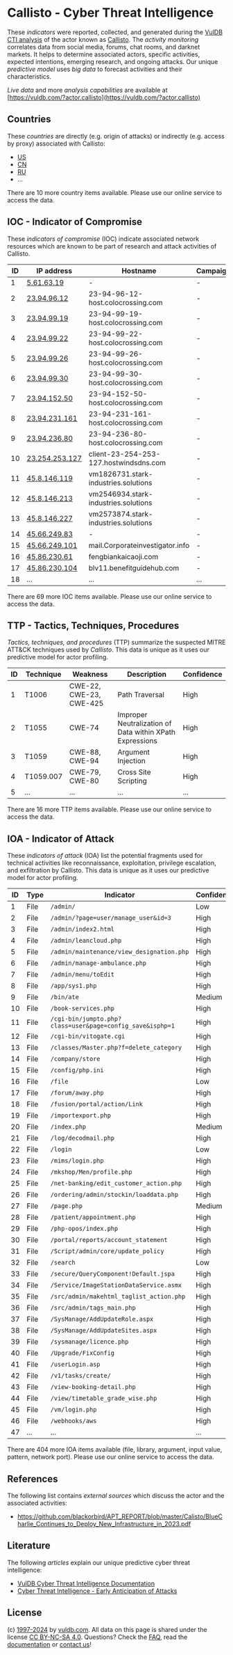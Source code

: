 # Callisto - Cyber Threat Intelligence

These _indicators_ were reported, collected, and generated during the [VulDB CTI analysis](https://vuldb.com/?kb.cti) of the actor known as [Callisto](https://vuldb.com/?actor.callisto). The _activity monitoring_ correlates data from social media, forums, chat rooms, and darknet markets. It helps to determine associated actors, specific activities, expected intentions, emerging research, and ongoing attacks. Our unique _predictive model_ uses _big data_ to forecast activities and their characteristics.

_Live data_ and more _analysis capabilities_ are available at [https://vuldb.com/?actor.callisto](https://vuldb.com/?actor.callisto)

## Countries

These _countries_ are directly (e.g. origin of attacks) or indirectly (e.g. access by proxy) associated with Callisto:

* [US](https://vuldb.com/?country.us)
* [CN](https://vuldb.com/?country.cn)
* [RU](https://vuldb.com/?country.ru)
* ...

There are 10 more country items available. Please use our online service to access the data.

## IOC - Indicator of Compromise

These _indicators of compromise_ (IOC) indicate associated network resources which are known to be part of research and attack activities of Callisto.

ID | IP address | Hostname | Campaign | Confidence
-- | ---------- | -------- | -------- | ----------
1 | [5.61.63.19](https://vuldb.com/?ip.5.61.63.19) | - | - | High
2 | [23.94.96.12](https://vuldb.com/?ip.23.94.96.12) | 23-94-96-12-host.colocrossing.com | - | High
3 | [23.94.99.19](https://vuldb.com/?ip.23.94.99.19) | 23-94-99-19-host.colocrossing.com | - | High
4 | [23.94.99.22](https://vuldb.com/?ip.23.94.99.22) | 23-94-99-22-host.colocrossing.com | - | High
5 | [23.94.99.26](https://vuldb.com/?ip.23.94.99.26) | 23-94-99-26-host.colocrossing.com | - | High
6 | [23.94.99.30](https://vuldb.com/?ip.23.94.99.30) | 23-94-99-30-host.colocrossing.com | - | High
7 | [23.94.152.50](https://vuldb.com/?ip.23.94.152.50) | 23-94-152-50-host.colocrossing.com | - | High
8 | [23.94.231.161](https://vuldb.com/?ip.23.94.231.161) | 23-94-231-161-host.colocrossing.com | - | High
9 | [23.94.236.80](https://vuldb.com/?ip.23.94.236.80) | 23-94-236-80-host.colocrossing.com | - | High
10 | [23.254.253.127](https://vuldb.com/?ip.23.254.253.127) | client-23-254-253-127.hostwindsdns.com | - | High
11 | [45.8.146.119](https://vuldb.com/?ip.45.8.146.119) | vm1826731.stark-industries.solutions | - | High
12 | [45.8.146.213](https://vuldb.com/?ip.45.8.146.213) | vm2546934.stark-industries.solutions | - | High
13 | [45.8.146.227](https://vuldb.com/?ip.45.8.146.227) | vm2573874.stark-industries.solutions | - | High
14 | [45.66.249.83](https://vuldb.com/?ip.45.66.249.83) | - | - | High
15 | [45.66.249.101](https://vuldb.com/?ip.45.66.249.101) | mail.Corporateinvestigator.info | - | High
16 | [45.86.230.61](https://vuldb.com/?ip.45.86.230.61) | fengbiankaicaoji.com | - | High
17 | [45.86.230.104](https://vuldb.com/?ip.45.86.230.104) | blv11.benefitguidehub.com | - | High
18 | ... | ... | ... | ...

There are 69 more IOC items available. Please use our online service to access the data.

## TTP - Tactics, Techniques, Procedures

_Tactics, techniques, and procedures_ (TTP) summarize the suspected MITRE ATT&CK techniques used by _Callisto_. This data is unique as it uses our predictive model for actor profiling.

ID | Technique | Weakness | Description | Confidence
-- | --------- | -------- | ----------- | ----------
1 | T1006 | CWE-22, CWE-23, CWE-425 | Path Traversal | High
2 | T1055 | CWE-74 | Improper Neutralization of Data within XPath Expressions | High
3 | T1059 | CWE-88, CWE-94 | Argument Injection | High
4 | T1059.007 | CWE-79, CWE-80 | Cross Site Scripting | High
5 | ... | ... | ... | ...

There are 16 more TTP items available. Please use our online service to access the data.

## IOA - Indicator of Attack

These _indicators of attack_ (IOA) list the potential fragments used for technical activities like reconnaissance, exploitation, privilege escalation, and exfiltration by Callisto. This data is unique as it uses our predictive model for actor profiling.

ID | Type | Indicator | Confidence
-- | ---- | --------- | ----------
1 | File | `/admin/` | Low
2 | File | `/admin/?page=user/manage_user&id=3` | High
3 | File | `/admin/index2.html` | High
4 | File | `/admin/leancloud.php` | High
5 | File | `/admin/maintenance/view_designation.php` | High
6 | File | `/admin/manage-ambulance.php` | High
7 | File | `/admin/menu/toEdit` | High
8 | File | `/app/sys1.php` | High
9 | File | `/bin/ate` | Medium
10 | File | `/book-services.php` | High
11 | File | `/cgi-bin/jumpto.php?class=user&page=config_save&isphp=1` | High
12 | File | `/cgi-bin/vitogate.cgi` | High
13 | File | `/classes/Master.php?f=delete_category` | High
14 | File | `/company/store` | High
15 | File | `/config/php.ini` | High
16 | File | `/file` | Low
17 | File | `/forum/away.php` | High
18 | File | `/fusion/portal/action/Link` | High
19 | File | `/importexport.php` | High
20 | File | `/index.php` | Medium
21 | File | `/log/decodmail.php` | High
22 | File | `/login` | Low
23 | File | `/mims/login.php` | High
24 | File | `/mkshop/Men/profile.php` | High
25 | File | `/net-banking/edit_customer_action.php` | High
26 | File | `/ordering/admin/stockin/loaddata.php` | High
27 | File | `/page.php` | Medium
28 | File | `/patient/appointment.php` | High
29 | File | `/php-opos/index.php` | High
30 | File | `/portal/reports/account_statement` | High
31 | File | `/Script/admin/core/update_policy` | High
32 | File | `/search` | Low
33 | File | `/secure/QueryComponent!Default.jspa` | High
34 | File | `/Service/ImageStationDataService.asmx` | High
35 | File | `/src/admin/makehtml_taglist_action.php` | High
36 | File | `/src/admin/tags_main.php` | High
37 | File | `/SysManage/AddUpdateRole.aspx` | High
38 | File | `/SysManage/AddUpdateSites.aspx` | High
39 | File | `/sysmanage/licence.php` | High
40 | File | `/Upgrade/FixConfig` | High
41 | File | `/userLogin.asp` | High
42 | File | `/v1/tasks/create/` | High
43 | File | `/view-booking-detail.php` | High
44 | File | `/view/timetable_grade_wise.php` | High
45 | File | `/vm/login.php` | High
46 | File | `/webhooks/aws` | High
47 | ... | ... | ...

There are 404 more IOA items available (file, library, argument, input value, pattern, network port). Please use our online service to access the data.

## References

The following list contains _external sources_ which discuss the actor and the associated activities:

* https://github.com/blackorbird/APT_REPORT/blob/master/Calisto/BlueCharlie_Continues_to_Deploy_New_Infrastructure_in_2023.pdf

## Literature

The following _articles_ explain our unique predictive cyber threat intelligence:

* [VulDB Cyber Threat Intelligence Documentation](https://vuldb.com/?kb.cti)
* [Cyber Threat Intelligence - Early Anticipation of Attacks](https://www.scip.ch/en/?labs.20201022)

## License

(c) [1997-2024](https://vuldb.com/?kb.changelog) by [vuldb.com](https://vuldb.com/?kb.about). All data on this page is shared under the license [CC BY-NC-SA 4.0](https://creativecommons.org/licenses/by-nc-sa/4.0/). Questions? Check the [FAQ](https://vuldb.com/?kb.faq), read the [documentation](https://vuldb.com/?kb) or [contact us](https://vuldb.com/?contact)!
